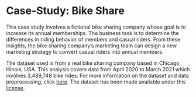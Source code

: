 # Case-Study: Bike Share

This case study involves a fictional bike sharing company whose goal is to increase its annual memberships. The business task is to determine the differences in riding behavior of members and casual riders. From these insights, the bike sharing company’s marketing team can design a new marketing strategy to convert casual riders into annual members.

The dataset used is from a real bike sharing company based in Chicago, Illinois, USA. This analysis covers data from April 2020 to March 2021 which involves 3,489,748 bike rides. For more information on the dataset and data preprocessing, click [here](https://docs.google.com/document/d/1pi422jGBwuBKHLtsa1zVJzoBGDvrUTQYTNiPNzuGDnU/edit?usp=sharing). The dataset has been made available under this [license](https://www.divvybikes.com/data-license-agreement).
